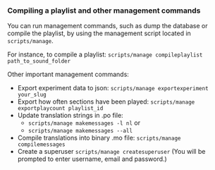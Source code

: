 ### Compiling a playlist and other management commands
You can run management commands, such as dump the database or compile the playlist, by using the management script located in `scripts/manage`.

For instance, to compile a playlist:
`scripts/manage compileplaylist path_to_sound_folder`

Other important management commands:
- Export experiment data to json: `scripts/manage exportexperiment your_slug`
- Export how often sections have been played: `scripts/manage exportplaycount playlist_id`
- Update translation strings in .po file:
  - `scripts/manage makemessages -l nl` or
  - `scripts/manage makemessages --all`
- Compile translations into binary .mo file: `scripts/manage compilemessages`
- Create a superuser `scripts/manage createsuperuser` (You will be prompted to enter username, email and password.)
